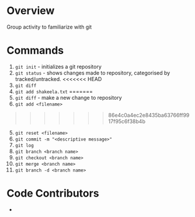 # Overview
Group activity to familiarize with git

# Commands
1. `git init` - initializes a git repository
2. `git status` - shows changes made to repository, categorised by tracked/untracked.
<<<<<<< HEAD
3. `git diff`
4. `git add shakeela.txt` 
=======
3. `git diff` - make a new change to repository
4. `git add <filename>` 
>>>>>>> 86e4c0a4ec2e8435ba63766ff9917f95c6f38b4b
5. `git reset <filename>`
6. `git commit -m "<descriptive message>"`
7. `git log`
8. `git branch <branch name>`
9. `git checkout <branch name>`
10. `git merge <branch name>`
11. `git branch -d <branch name>`

# Code Contributors
- <alias of developer>
